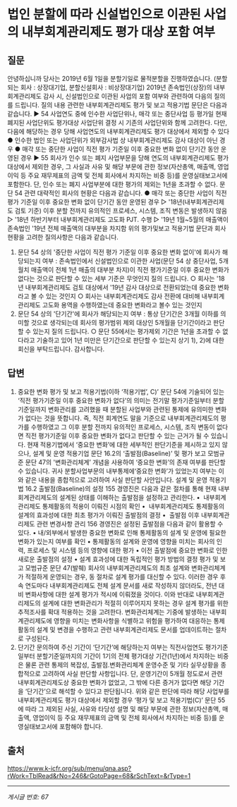# 법인 분할에 따라 신설법인으로 이관된 사업의 내부회계관리제도 평가 대상 포함 여부

## 질문
안녕하십니까
당사는 2019년 6월 1일을 분할기일로 물적분할을 진행하였습니다.
(분할되는 회사 : 상장대기업, 분할신설회사 : 비상장대기업)
2019년 존속법인(상장)의 내부회계관리제도 감사 시, 신설법인으로 이관된 사업의 포함 여부와 관련하여 다음의 질의를 드립니다.
질의 내용 관련한 내부회계관리제도 평가 및 보고 적용기법 문단은 다음과 같습니다.
▶ 54 사업연도 중에 인수한 사업단위나, 매각 또는 중단사업 등 평가일 현재 폐지된 사업단위도 평가대상 사업단위 결정 시
기존의 사업단위와 함께 고려한다. 다만, 다음에 해당하는 경우 당해 사업연도의 내부회계관리제도 평가 대상에서 제외할 수 있다
● 인수한 법인 또는 사업단위가 외부감사법 상 내부회계관리제도 감사 대상이 아닌 경우
● 매각 또는 중단한 사업이 직전 평가 기준일 이후 중요한 변화 없이 단기간 동안 운영된 경우
▶ 55 회사가 인수 또는 폐지 사업부문을 당해 연도의 내부회계관리제도 평가 대상에서 제외한 경우, 그 사실과 사유 및 해당 부문에
관한 정보(자산총액, 매출액, 영업이익 등 주요 재무제표의 금액 및 전체 회사에서 차지하는 비중 등)를 운영실태보고서에 포함한다.
단, 인수 또는 폐지 사업부분에 대한 평가의 제외는 1년을 초과할 수 없다.
문단 54 관련 대략적인 회사의 현황은 다음과 같습니다.
● 매각 또는 중단한 사업이 직전 평가 기준일 이후 중요한 변화 없이 단기간 동안 운영된 경우
▷ '18년(내부회계관리제도 검토 기준) 이후 분할 전까지 유의적인 프로세스, 시스템, 조직 변동은 발생하지 않음
▷ '18년 하반기부터 내부회계관리제도 고도화 PJT. 수행
▷ '19년 1월~5월의 매출액이 존속법인 '19년 전체 매출액의 대부분을 차지함
위의 평가및보고 적용기법 문단과 회사 현황을 고려한 질의사항은 다음과 같습니다.
1) 문단 54 상의 '중단한 사업이 직전 평가 기준일 이후 중요한 변화 없이'에 회사가 해당되는지 여부
: 존속법인에서 신설법인으로 이관한 사업(문단 54 상 중단사업, 5개월치 매출액이 전체 1년 매출의 대부분 차지)이
직전 평가기준일 이후 중요한 변화가 없다는 것으로 판단할 수 있는 세부 기준은 무엇인지 질의 드립니다.
○ 회사는 '18년 내부회계관리제도 검토 대상에서 '19년 감사 대상으로 전환되었는데 중요한 변화라고 볼 수 있는 것인지
○ 회사는 내부회계관리제도 감사 전환에 대비해 내부회계관리제도 고도화 용역을 수행하였는데 중요한 변화라고 볼수 있는 것인지
2) 문단 54 상의 '단기간'에 회사가 해당되는지 여부
: 통상 단기간은 3개월 이하를 의미할 것으로 생각되는데 회사의 평가범위 제외 대상인 5개월을 단기간이라고 판단할 수 있는지
질의 드립니다.
○ 문단 55에서는 평가제외 기간은 1년을 초과할 수 없다라고 기술하고 있어 1년 미만은 단기간으로 판단할 수 있는지
상기 1), 2)에 대한 회신을 부탁드립니다.
감사합니다.

## 답변
1) 중요한 변화
평가 및 보고 적용기법(이하 ‘적용기법’, C)’ 문단 54에 기술되어 있는 ‘직전 평가기준일 이후 중요한 변화가 없다’의 의미는 전기말 평가기준일부터 분할기준일까지 변화관리를 고려했을 때 분할된 사업부와 관련된 통제에 유의미한 변화가 없다는 것을 뜻합니다.
즉, 직전 회계연도 말을 기준으로 내부회계관리제도의 평가를 수행하였고 그 이후 분할 전까지 유의적인 프로세스, 시스템, 조직 변동이 없다면 직전 평가기준일 이후 중요한 변화가 없다고 판단할 수 있는 근거가 될 수 있습니다.
현재 적용기법에서 ‘중요한 변화’에 대한 세부적인 판단기준을 제시하고 있지 않으나, 설계 및 운영 적용기업 문단 16.2의 ‘출발점(Baseline)’ 및 평가 보고 모범규준 문단 47의 '변화관리체계’ 개념을 사용하여 ‘중요한 변화’의 존재 여부를 판단할 수 있습니다.
귀사 분할사업부문의 내부통제에‘중요한 변화’가 있었는지 여부는 이와 같은 내용을 종합적으로 고려하여 사실 판단할 사안입니다.
설계 및 운영 적용기법 16.2 출발점(Baseline)의 설정
155 경영진은 다음과 같은 절차를 통해 현재 내부회계관리제도의 설계된 상태를 이해하는 출발점을 설정하고 관리한다.
•  내부회계관리제도 통제활동의 적용이 이뤄진 시점의 확인
•  내부회계관리제도 통제활동의 설계의 효과성에 대한 최초 평가가 이뤄진 출발점의 결정
•  출발점 이후 내부회계관리제도 관련 변경사항 관리
156 경영진은 설정된 출발점을 다음과 같이 활용할 수 있다.
• 내/외부에서 발생한 중요한 변화로 인해 통제활동의 설계 및 운영에 필요한 변화가 있는지 여부를 확인
• 통제활동의 설계와 운영에 영향을 미치는 회사의 인력, 프로세스 및 시스템 등의 영향에 대한 평가
• 이전 출발점에 중요한 변화로 인한 새로운 출발점의 설정
• 설계 효과성에 대한 독립적인 평가 방법의 결정
평가 및 보고 모범규준 문단 47(발췌)
회사의 내부회계관리제도의 최초 설계와 변화관리체계가 적절하게 운영되는 경우, 동 절차로 설계 평가를 대신할 수 있다. 이러한 경우 후속 연도마다 내부회계관리제도 전체 설계 문서를 새로 작성하지 않더라도, 전년 대비 변화사항에 대한 설계 평가가 적시에 이뤄졌을 것이다. 이와 반대로 내부회계관리제도의 설계에 대한 변화관리가 적절히 이루어지지 못하는 경우 설계 평가를 위한 추적조사를 확대 적용하는 것을 고려한다. 변화관리체계는 기중에 발생하는 내부회계관리제도에 영향을 미치는 변화사항을 식별하고 위험을 평가하여 대응하는 통제활동의 설계 및 변경을 수행하고 관련 내부회계관리제도 문서를 업데이트하는 절차로 구성된다.
2) 단기간
문의하여 주신 기간이 ‘단기간’에 해당하는지 여부는 직전사업연도 평가기준일부터 분할기준일까지의 기간이 1기의 전체 평가대상 기간(1년)에서 차지하는 비중은 물론 관련 통제의 복잡성, 출발점.변화관리체계 운영수준 및 기타 실무상황을 종합적으로 고려하여 사실 판단할 사항입니다.
단, 운영기간이 5개월 정도로서 관련 내부회계관리제도상 중요한 변화가 없었고, 그 밖에 다른 증거가 없다면 해당 기간을 ‘단기간’으로 해석할 수 있다고 판단됩니다.
위와 같은 판단에 따라 해당 사업부를 내부회계관리제도 평가 대상에서 제외할 경우 ‘평가 및 보고 적용기법(C)’ 문단 55에 따라 그 제외된 사실, 사유와 타당성 설명 및 해당 부문에 관한 정보(자산총액, 매출액, 영업이익 등 주요 재무제표의 금액 및 전체 회사에서 차지하는 비중 등)를 운영실태보고서에 포함해야 합니다.

## 출처
https://www.k-icfr.org/sub/menu/qna.asp?rWork=TblRead&rNo=246&rGotoPage=68&rSchText=&rType=1

---
*게시글 번호: 67*
